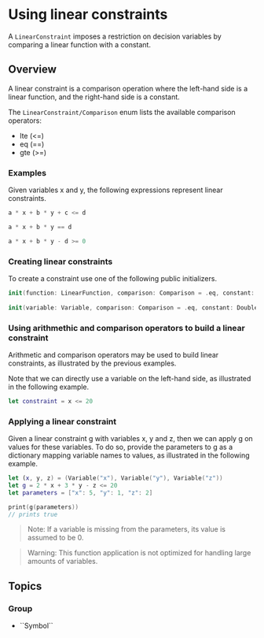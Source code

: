 # Using linear constraints

A ``LinearConstraint`` imposes a restriction on decision variables by comparing a linear function with a constant.


## Overview

A linear constraint is a comparison operation where the left-hand side is a linear function, and the right-hand side is a constant.

The ``LinearConstraint/Comparison`` enum lists the available comparison operators:
* lte (<=)
* eq (==)
* gte (>=)

### Examples

Given variables x and y, the following expressions represent linear constraints.

```swift
a * x + b * y + c <= d

a * x + b * y == d

a * x + b * y - d >= 0
```

### Creating linear constraints

To create a constraint use one of the following public initializers.

```swift
init(function: LinearFunction, comparison: Comparison = .eq, constant: Double = 0)
    
init(variable: Variable, comparison: Comparison = .eq, constant: Double = 0)
```

### Using arithmethic and comparison operators to build a linear constraint

Arithmetic and comparison operators may be used to build linear constraints, as illustrated by the previous examples.

Note that we can directly use a variable on the left-hand side, as illustrated in the following example.

```swift
let constraint = x <= 20
```

### Applying a linear constraint

Given a linear constraint g with variables x, y and z, then we can apply g on values for these variables. To do so, provide the parameters to g as a dictionary mapping variable names to values, as illustrated in the following example.

```swift
let (x, y, z) = (Variable("x"), Variable("y"), Variable("z"))
let g = 2 * x + 3 * y - z <= 20
let parameters = ["x": 5, "y": 1, "z": 2]

print(g(parameters))
// prints true
```

> Note: If a variable is missing from the parameters, its value is assumed to be 0.

> Warning: This function application is not optimized for handling large amounts of variables.

## Topics

### <!--@START_MENU_TOKEN@-->Group<!--@END_MENU_TOKEN@-->

- <!--@START_MENU_TOKEN@-->``Symbol``<!--@END_MENU_TOKEN@-->
